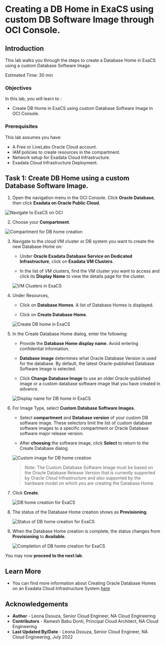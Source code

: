 # Creating a DB Home in ExaCS using custom DB Software Image through OCI Console.

## Introduction

This lab walks you through the steps to create a Database Home in ExaCS using a custom Database Software Image.

Estimated Time:  30 min

### Objectives
In this lab, you will learn to :
* Create DB Home in ExaCS using custom Database Software Image in OCI Console.

### Prerequisites  

This lab assumes you have:
- A Free or LiveLabs Oracle Cloud account.
- IAM policies to create resources in the compartment.
- Network setup for Exadata Cloud Infrastructure.
- Exadata Cloud Infrastructure Deployment.

## Task 1: Create DB Home using a custom Database Software Image.

1. Open the navigation menu in the OCI Console. Click **Oracle Database**, then click **Exadata on Oracle Public Cloud**.

  ![Navigate to ExaCS on OCI](./images/navigate_to_exacs_public_cloud.png "Navigate to ExaCS on OCI")


2. Choose your **Compartment**.

  ![Compartment for DB home creation](./images/choose_compartment.png "Compartment for DB home creation")


3. Navigate to the cloud VM cluster or DB system you want to create the new Database Home on:

    * Under **Oracle Exadata Database Service on Dedicated Infrastructure**, click on **Exadata VM Clusters**. 

    * In the list of VM clusters, find the VM cluster you want to access and click its **Display Name** to view the details page for the cluster.

   ![VM Clusters in ExaCS](./images/navigate_exacs_vm_cluster.png "VM Clusters in ExaCS")

4. Under Resources, 

    * Click on **Database Homes**.
    A list of Database Homes is displayed.
    
    * Click on **Create Database Home**.

    ![Create DB home in ExaCS](./images/create_db_home1.png "Create DB home in ExaCS")

5. In the Create Database Home dialog, enter the following:

    * Provide the **Database Home display name**. Avoid entering confidential information.
    
    * **Database image** determines what Oracle Database Version is used for the database. By default, the latest Oracle-published Database Software Image is selected.
    
    * Click **Change Database Image** to use an older Oracle-published image or a custom database software image that you have created in advance.

   ![Display name for DB home in ExaCS](./images/create_db_home2.png "Display name for DB home in ExaCS")
  
6. For Image Type, select **Custom Database Software Images**.
    
    * Select **compartment** and **Database version** of your custom DB software image. These selectors limit the list of custom database software images to a specific compartment or Oracle Database software major release version.
   

    * After **choosing** the software image, click **Select** to return to the Create Database dialog.

   ![Custom image for DB home creation](./images/create_db_home3.png "Custom image for DB home creation")


   > Note: The Custom Database Software Image must be based on the Oracle Database Release Version that is currently supported by Oracle Cloud Infrastructure and also supported by the hardware model on which you are creating the Database Home.

7. Click **Create**.

   ![DB home creation for ExaCS](./images/create_db_home4.png "DB home creation for ExaCS")

8. The status of the Database Home creation shows as **Provisioning**. 

   ![Status of DB home creation for ExaCS](./images/create_db_home_state1.png "Status of DB home creation for ExaCS")

9. When the Database Home creation is complete, the status changes from    **Provisioning** to **Available**.

   ![Completion of DB home creation for ExaCS](./images/create_db_home_state2.png "Completion of DB home creation for ExaCS")


You may now **proceed to the next lab**.

## Learn More
- You can find more information about Creating Oracle Database Homes on an Exadata Cloud Infrastructure System [here](https://docs.oracle.com/en-us/iaas/exadatacloud/exacs/creating-database-homes-exacc.html)


## Acknowledgements
* **Author** - Leona Dsouza, Senior Cloud Engineer, NA Cloud Engineering
* **Contributors** -  Ramesh Babu Donti, Principal Cloud Architect, NA Cloud Engineering
* **Last Updated By/Date** - Leona Dsouza, Senior Cloud Engineer, NA Cloud Engineering, July 2022

